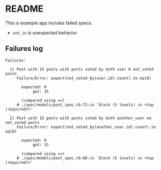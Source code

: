 # README

This is example app inclules failed specs.

* `not_in` is unexpected behavior

## Failures log

```
Failures:

  1) Post with 15 posts with posts voted by both user 0 not_voted posts
     Failure/Error: expect(not_voted_by(user.id).count).to eq(0)

       expected: 0
            got: 15

       (compared using ==)
     # ./spec/models/post_spec.rb:72:in `block (5 levels) in <top (required)>'

  2) Post with 15 posts with posts voted by both another_user no not_voted posts
     Failure/Error: expect(not_voted_by(another_user.id).count).to eq(0)

       expected: 0
            got: 15

       (compared using ==)
     # ./spec/models/post_spec.rb:80:in `block (5 levels) in <top (required)>'
```
